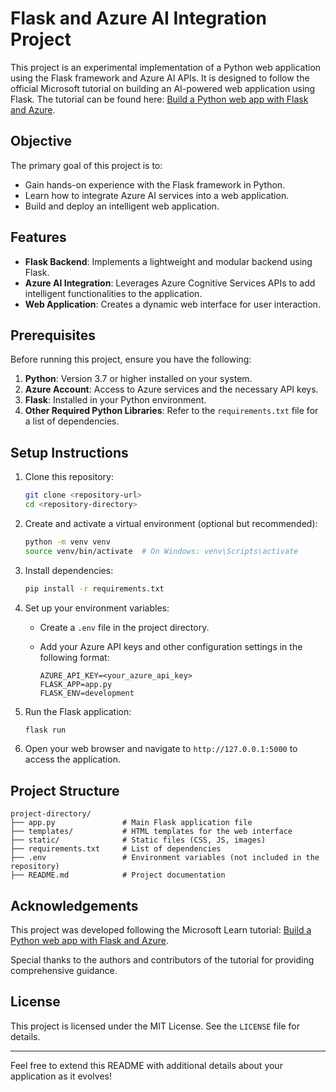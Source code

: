 # Flask and Azure AI Integration Project

This project is an experimental implementation of a Python web application using the Flask framework and Azure AI APIs. It is designed to follow the official Microsoft tutorial on building an AI-powered web application using Flask. The tutorial can be found here: [Build a Python web app with Flask and Azure](https://learn.microsoft.com/en-us/training/modules/python-flask-build-ai-web-app/).

## Objective
The primary goal of this project is to:

- Gain hands-on experience with the Flask framework in Python.
- Learn how to integrate Azure AI services into a web application.
- Build and deploy an intelligent web application.

## Features

- **Flask Backend**: Implements a lightweight and modular backend using Flask.
- **Azure AI Integration**: Leverages Azure Cognitive Services APIs to add intelligent functionalities to the application.
- **Web Application**: Creates a dynamic web interface for user interaction.

## Prerequisites
Before running this project, ensure you have the following:

1. **Python**: Version 3.7 or higher installed on your system.
2. **Azure Account**: Access to Azure services and the necessary API keys.
3. **Flask**: Installed in your Python environment.
4. **Other Required Python Libraries**: Refer to the `requirements.txt` file for a list of dependencies.

## Setup Instructions

1. Clone this repository:

   ```bash
   git clone <repository-url>
   cd <repository-directory>
   ```

2. Create and activate a virtual environment (optional but recommended):

   ```bash
   python -m venv venv
   source venv/bin/activate  # On Windows: venv\Scripts\activate
   ```

3. Install dependencies:

   ```bash
   pip install -r requirements.txt
   ```

4. Set up your environment variables:

   - Create a `.env` file in the project directory.
   - Add your Azure API keys and other configuration settings in the following format:

     ```plaintext
     AZURE_API_KEY=<your_azure_api_key>
     FLASK_APP=app.py
     FLASK_ENV=development
     ```

5. Run the Flask application:

   ```bash
   flask run
   ```

6. Open your web browser and navigate to `http://127.0.0.1:5000` to access the application.

## Project Structure

```
project-directory/
├── app.py               # Main Flask application file
├── templates/           # HTML templates for the web interface
├── static/              # Static files (CSS, JS, images)
├── requirements.txt     # List of dependencies
├── .env                 # Environment variables (not included in the repository)
├── README.md            # Project documentation
```

## Acknowledgements

This project was developed following the Microsoft Learn tutorial: [Build a Python web app with Flask and Azure](https://learn.microsoft.com/en-us/training/modules/python-flask-build-ai-web-app/).

Special thanks to the authors and contributors of the tutorial for providing comprehensive guidance.

## License

This project is licensed under the MIT License. See the `LICENSE` file for details.

---

Feel free to extend this README with additional details about your application as it evolves!

